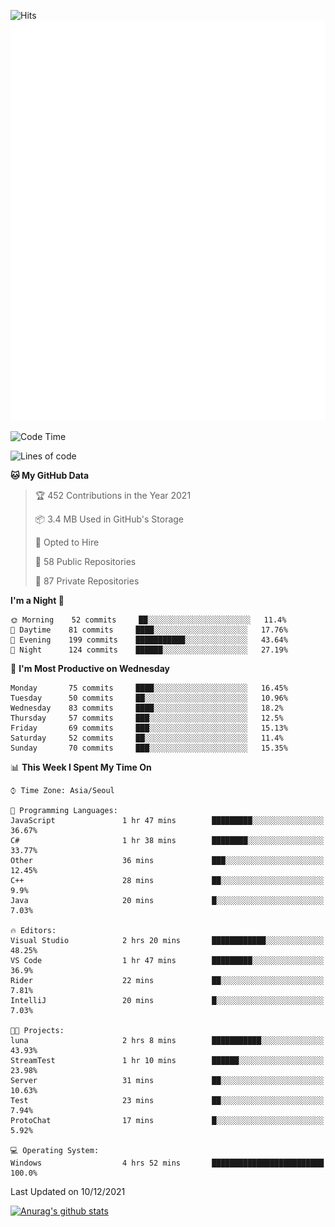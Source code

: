 ![Hits](https://hits.seeyoufarm.com/api/count/incr/badge.svg?url=https%3A%2F%2Fgithub.com%2Fkokose1234&count_bg=%2379C83D&title_bg=%23555555&icon=apple.svg&icon_color=%23E7E7E7&title=hits&edge_flat=false)
<br/>
![Metrics](https://github.com/kokose1234/kokose1234/blob/main/github-metrics.svg)

<!--START_SECTION:waka-->
![Code Time](http://img.shields.io/badge/Code%20Time-336%20hrs%2051%20mins-blue)

![Lines of code](https://img.shields.io/badge/From%20Hello%20World%20I%27ve%20Written-9%20Million%20lines%20of%20code-blue)

**🐱 My GitHub Data** 

> 🏆 452 Contributions in the Year 2021
 > 
> 📦 3.4 MB Used in GitHub's Storage 
 > 
> 💼 Opted to Hire
 > 
> 📜 58 Public Repositories 
 > 
> 🔑 87 Private Repositories  
 > 
**I'm a Night 🦉** 

```text
🌞 Morning    52 commits     ██░░░░░░░░░░░░░░░░░░░░░░░   11.4% 
🌆 Daytime    81 commits     ████░░░░░░░░░░░░░░░░░░░░░   17.76% 
🌃 Evening    199 commits    ███████████░░░░░░░░░░░░░░   43.64% 
🌙 Night      124 commits    ██████░░░░░░░░░░░░░░░░░░░   27.19%

```
📅 **I'm Most Productive on Wednesday** 

```text
Monday       75 commits     ████░░░░░░░░░░░░░░░░░░░░░   16.45% 
Tuesday      50 commits     ██░░░░░░░░░░░░░░░░░░░░░░░   10.96% 
Wednesday    83 commits     ████░░░░░░░░░░░░░░░░░░░░░   18.2% 
Thursday     57 commits     ███░░░░░░░░░░░░░░░░░░░░░░   12.5% 
Friday       69 commits     ███░░░░░░░░░░░░░░░░░░░░░░   15.13% 
Saturday     52 commits     ██░░░░░░░░░░░░░░░░░░░░░░░   11.4% 
Sunday       70 commits     ███░░░░░░░░░░░░░░░░░░░░░░   15.35%

```


📊 **This Week I Spent My Time On** 

```text
⌚︎ Time Zone: Asia/Seoul

💬 Programming Languages: 
JavaScript               1 hr 47 mins        █████████░░░░░░░░░░░░░░░░   36.67% 
C#                       1 hr 38 mins        ████████░░░░░░░░░░░░░░░░░   33.77% 
Other                    36 mins             ███░░░░░░░░░░░░░░░░░░░░░░   12.45% 
C++                      28 mins             ██░░░░░░░░░░░░░░░░░░░░░░░   9.9% 
Java                     20 mins             █░░░░░░░░░░░░░░░░░░░░░░░░   7.03%

🔥 Editors: 
Visual Studio            2 hrs 20 mins       ████████████░░░░░░░░░░░░░   48.25% 
VS Code                  1 hr 47 mins        █████████░░░░░░░░░░░░░░░░   36.9% 
Rider                    22 mins             ██░░░░░░░░░░░░░░░░░░░░░░░   7.81% 
IntelliJ                 20 mins             █░░░░░░░░░░░░░░░░░░░░░░░░   7.03%

🐱‍💻 Projects: 
luna                     2 hrs 8 mins        ███████████░░░░░░░░░░░░░░   43.93% 
StreamTest               1 hr 10 mins        ██████░░░░░░░░░░░░░░░░░░░   23.98% 
Server                   31 mins             ██░░░░░░░░░░░░░░░░░░░░░░░   10.63% 
Test                     23 mins             ██░░░░░░░░░░░░░░░░░░░░░░░   7.94% 
ProtoChat                17 mins             █░░░░░░░░░░░░░░░░░░░░░░░░   5.92%

💻 Operating System: 
Windows                  4 hrs 52 mins       █████████████████████████   100.0%

```


 Last Updated on 10/12/2021
<!--END_SECTION:waka-->

[![Anurag's github stats](https://github-readme-stats.vercel.app/api?username=kokose1234&theme=dracula)](https://github.com/anuraghazra/github-readme-stats)



	
